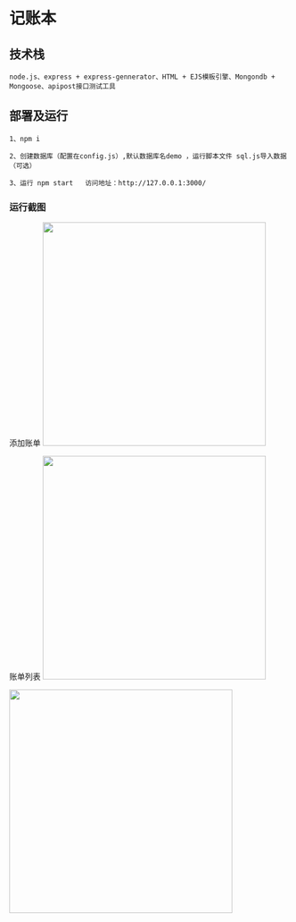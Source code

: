 # 记账本
## 技术栈
```
node.js、express + express-gennerator、HTML + EJS模板引擎、Mongondb + Mongoose、apipost接口测试工具
```
## 部署及运行
```
1、npm i
```
```
2、创建数据库（配置在config.js）,默认数据库名demo ，运行脚本文件 sql.js导入数据（可选）
```
```
3、运行 npm start   访问地址：http://127.0.0.1:3000/
```
### 运行截图
添加账单
<img src="https://github.com/BirdGurhl/Pocket-book/blob/master/%E6%B7%BB%E5%8A%A0%E8%B4%A6%E5%8D%95.png" alt="" width="400px">

账单列表
<img src="https://github.com/BirdGurhl/Pocket-book/blob/master/%E8%B4%A6%E5%8D%95%E5%88%97%E8%A1%A8.png" alt="" width="400px">


<img src="https://github.com/BirdGurhl/Pocket-book/blob/master/%E8%B4%A6%E5%8D%95%E5%88%97%E8%A1%A81.png" alt="" width="400px">
